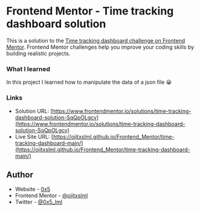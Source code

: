 # Frontend Mentor - Time tracking dashboard solution

This is a solution to the [Time tracking dashboard challenge on Frontend Mentor](https://www.frontendmentor.io/challenges/time-tracking-dashboard-UIQ7167Jw). Frontend Mentor challenges help you improve your coding skills by building realistic projects.

### What I learned

In this project I learned how to manipulate the data of a json file 😀

### Links

- Solution URL: [https://www.frontendmentor.io/solutions/time-tracking-dashboard-solution-SqQpOLgcv](https://www.frontendmentor.io/solutions/time-tracking-dashboard-solution-SqQpOLgcv)
- Live Site URL: [https://ojitxslml.github.io/Frontend_Mentor/time-tracking-dashboard-main/](https://ojitxslml.github.io/Frontend_Mentor/time-tracking-dashboard-main/)

## Author

- Website - [0x5](https://www.0x5.cl)
- Frontend Mentor - [@ojitxslml](https://www.frontendmentor.io/profile/ojitxslml)
- Twitter - [@0x5_lml](https://www.twitter.com/0x5_lml)
